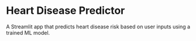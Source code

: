 
# Heart Disease Predictor

A Streamlit app that predicts heart disease risk based on user inputs using a trained ML model.
